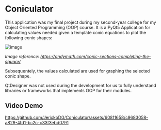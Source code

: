 # Coniculator
This application was my final project during my second-year college for my Object Oriented Programming (OOP) course.
It is a PyQt5 Application for calculating values needed given a template conic equations to plot the following conic shapes:

![image](https://github.com/JerickoDG/Coniculator/assets/60811658/e7de5652-d58e-4a92-b0b0-c227d4a56530)

_Image reference: https://andymath.com/conic-sections-completing-the-square/_

Subsequentely, the values calculated are used for graphing the selected conic shape.

QtDesigner was not used during the development for us to fully understand libraries or frameworks that implements OOP for their modules.

## Video Demo
https://github.com/JerickoDG/Coniculator/assets/60811658/c9683058-a829-4fd1-bc2c-c33f3ebd0791
